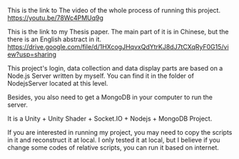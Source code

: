 This is the link to The video of the whole process of running this project.
https://youtu.be/78Wc4PMUq9g

This is the link to my Thesis paper.
The main part of it is in Chinese, but the there is an English abstract in it.
https://drive.google.com/file/d/1HXcogJHqvxQdYtrKJ8dJ7tCXqRyF0G15/view?usp=sharing

This project's login, data collection and data display parts are based on a Node.js Server written by myself. You can find it in the folder of NodejsServer located at this level. 

Besides, you also need to get a MongoDB in your computer to run the server.

It is a Unity + Unity Shader + Socket.IO + Nodejs + MongoDB Project.

If you are interested in running my project, you may need to copy the scripts in it and reconstruct it at local. I only tested it at local, but I believe if you change some codes of relative scripts, you can run it based on internet.
